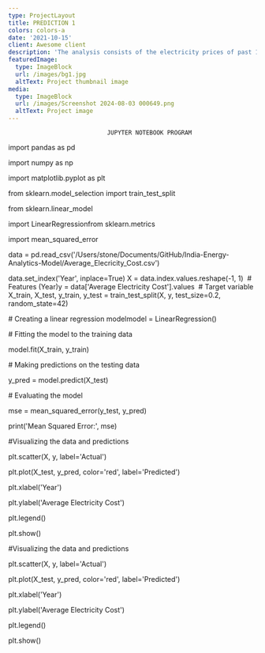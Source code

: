 ```yaml
---
type: ProjectLayout
title: PREDICTION 1
colors: colors-a
date: '2021-10-15'
client: Awesome client
description: 'The analysis consists of the electricity prices of past 12 years. '
featuredImage:
  type: ImageBlock
  url: /images/bg1.jpg
  altText: Project thumbnail image
media:
  type: ImageBlock
  url: /images/Screenshot 2024-08-03 000649.png
  altText: Project image
---
```

```
                            JUPYTER NOTEBOOK PROGRAM
```

import pandas as pd

import numpy as np

import matplotlib.pyplot as plt  

from sklearn.model\_selection import train\_test\_split

from sklearn.linear\_model 

import LinearRegressionfrom sklearn.metrics

import mean\_squared\_error

data = pd.read\_csv('/Users/stone/Documents/GitHub/India-Energy-Analytics-Model/Average\_Elecricity\_Cost.csv')

data.set\_index('Year', inplace=True)
X = data.index.values.reshape(-1, 1)  # Features (Year)y = data\['Average Electricity Cost'].values  # Target variable
X\_train, X\_test, y\_train, y\_test = train\_test\_split(X, y, test\_size=0.2, random\_state=42)

\# Creating a linear regression modelmodel = LinearRegression()

\# Fitting the model to the training data

model.fit(X\_train, y\_train)


\# Making predictions on the testing data

y\_pred = model.predict(X\_test)

\# Evaluating the model

mse = mean\_squared\_error(y\_test, y\_pred)

print('Mean Squared Error:', mse)


\#Visualizing the data and predictions

plt.scatter(X, y, label='Actual')

plt.plot(X\_test, y\_pred, color='red', label='Predicted')

plt.xlabel('Year')

plt.ylabel('Average Electricity Cost')

plt.legend()

plt.show()

\#Visualizing the data and predictions

plt.scatter(X, y, label='Actual')

plt.plot(X\_test, y\_pred, color='red', label='Predicted')

plt.xlabel('Year')

plt.ylabel('Average Electricity Cost')

plt.legend()

plt.show()



